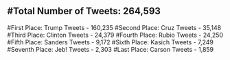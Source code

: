 #Total Number of Tweets: 264,593 
---
#First Place: Trump Tweets - 160,235
#Second Place: Cruz Tweets - 35,148
#Third Place: Clinton Tweets - 24,379
#Fourth Place: Rubio Tweets - 24,250
#Fifth Place: Sanders Tweets - 9,172
#Sixth Place: Kasich Tweets - 7,249
#Seventh Place: Jeb! Tweets - 2,303
#Last Place: Carson Tweets - 1,859
